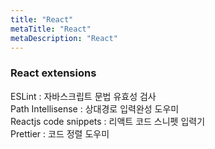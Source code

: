 ```yaml
---
title: "React"
metaTitle: "React"
metaDescription: "React"
---
```

### React extensions  

ESLint : 자바스크립트 문법 유효성 검사  
Path Intellisense : 상대경로 입력완성 도우미  
Reactjs code snippets : 리액트 코드 스니펫 입력기  
Prettier : 코드 정렬 도우미  